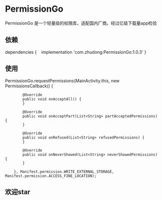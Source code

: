 # PermissionGo

PermissionGo 是一个轻量级的权限库，适配国内厂商。经过亿级下载量app检验

## 依赖

dependencies {
    implementation 'com.zhudong:PermissionGo:1.0.3'
}

## 使用

PermissionGo.requestPermissions(MainActivity.this, new PermissionsCallback() {

            @Override
            public void onAcceptAll() {
            }

            @Override
            public void onAcceptPart(List<String> partAcceptedPermissions) {
            }

            @Override
            public void onRefused(List<String> refusedPermissions) {
            }

            @Override
            public void onNeverShowed(List<String> neverShowedPermissions) {
            }

        }, Manifest.permission.WRITE_EXTERNAL_STORAGE, Manifest.permission.ACCESS_FINE_LOCATION);

## 欢迎star
